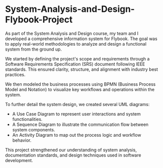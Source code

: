 # System-Analysis-and-Design-Flybook-Project
As part of the System Analysis and Design course, my team and I developed a comprehensive information system for Flybook. The goal was to apply real-world methodologies to analyze and design a functional system from the ground up.

We started by defining the project's scope and requirements through a Software Requirements Specification (SRS) document following IEEE standards. This ensured clarity, structure, and alignment with industry best practices.

We then modeled the business processes using BPMN (Business Process Model and Notation) to visualize key workflows and operations within the system.

To further detail the system design, we created several UML diagrams:
- A Use Case Diagram to represent user interactions and system functionalities.
- A Sequence Diagram to illustrate the communication flow between system components.
- An Activity Diagram to map out the process logic and workflow behavior.

This project strengthened our understanding of system analysis, documentation standards, and design techniques used in software development.
